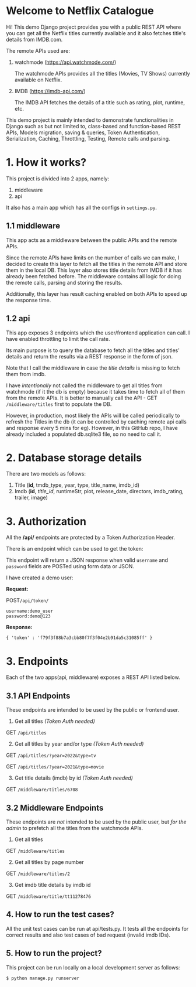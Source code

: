 # Welcome to Netflix Catalogue

Hi! This demo Django project provides you with a public REST API where you can get all the Netflix titles currently available and it also fetches title's details from IMDB.com.

The remote APIs used are:

 1. watchmode (https://api.watchmode.com/) 

    The watchmode APIs provides all the titles (Movies, TV Shows) currently available on Netflix.

 3. IMDB (https://imdb-api.com/)


    The IMDB API fetches the details of a title such as rating, plot, runtime, etc.

This demo project is mainly intended to demonstrate functionalities in Django such as but not limited to, class-based and function-based REST APIs, Models migration, saving & queries, Token Authentication, Serialization, Caching, Throttling, Testing, Remote calls and parsing.

# 1. How it works?

This project is divided into 2 apps, namely:

 1. middleware 
 2. api
 
It also has a main app which has all the configs in `settings.py`.

## 1.1 middleware

This app acts as a middleware between the public APIs and the remote APIs. 

Since the remote APIs have limits on the number of calls we can make, I decided to create this layer to fetch all the titles in the remote API and store them in the local DB. This layer also stores title details from IMDB if it has already been fetched before. The middleware contains all logic for doing the remote calls, parsing and storing the results.

Additionally, this layer has result caching enabled on both APIs to speed up the response time. 



## **1.2 api**
This app exposes 3 endpoints which the user/frontend application can call. I have enabled throttling to limit the call rate.

Its main purpose is to query the database to fetch all the titles and titles' details and return the results via a REST response in the form of json.

Note that I call the middleware in case the *title details* is missing to fetch them from imdb.

I have *intentionally* not called the middleware to get all titles from watchmode  (if it the db is empty) because it takes time to fetch all of them from the remote APIs. It is better to manually call the API - GET `/middleware/titles` first to populate the DB.

However, in production, most likely the APIs will be called periodically to refresh the Titles in the db (it can be controlled by caching remote api calls and response every 5 mins for eg). However, in this GitHub repo, I have already included a populated db.sqlite3 file, so no need to call it.

# 2. Database storage details

There are two models as follows:

 1. Title (**id**, tmdb_type, year, type, title_name, imdb_id)
 2. Imdb (**id**,  *title_id*, runtimeStr, plot, release_date, directors, imdb_rating, trailer, image)

# 3. Authorization
 
All the **/api/** endpoints are protected by a Token Authorization Header.

There is an endpoint which can be used to get the token:

This endpoint will return a JSON response when valid `username` and `password` fields are POSTed using form data or JSON.

I have created a demo user:

**Request:**

POST`/api/token/`

    username:demo_user
    password:demo@123

**Response:**
```
{ 'token' : 'f79f3f88b7a3cbb80f7f3f04e2b91da5c31085ff' }
```

# 3. Endpoints
Each of the two apps(api, middleware) exposes a REST API listed below. 

## 3.1 API Endpoints
These endpoints are intended to be used by the public or frontend user.

 1. Get all titles *(Token Auth needed)*


GET `/api/titles`   

 2. Get all titles by year and/or type *(Token Auth needed)*


GET `/api/titles/?year=2022&type=tv`

GET `/api/titles/?year=2021&type=movie`

 3. Get title details (imdb) by id *(Token Auth needed)*


  GET `/middleware/titles/6708`

## **3.2 Middleware Endpoints**

These endpoints are *not* intended to be used by the public user, but *for the admin* to prefetch all the titles from the watchmode APIs.

 1. Get all titles 


GET `/middleware/titles`   

 2. Get all titles by page number 


GET `/middleware/titles/2`

 3. Get imdb title details by imdb id


  GET `/middleware/title/tt11278476`

## 4. How to run the test cases?

All the unit test cases can be run at  api/tests.py.
It tests all the endpoints for correct results and also test cases of bad request (invalid imdb IDs).

## 5. How to run the project?
This project can be run locally on a local development server as follows:

    $ python manage.py runserver


